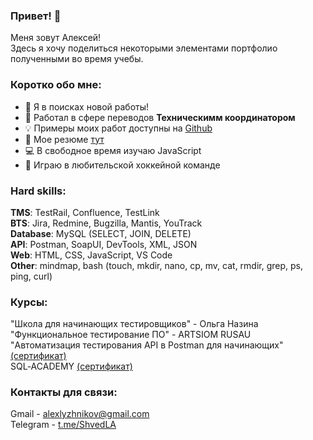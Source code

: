 ### Привет! 👋
Меня зовут Алексей!    
Здесь я хочу поделиться некоторыми элементами портфолио полученными во время учебы.

### Коротко обо мне:
- 🌱 Я в поисках новой работы!
- 📘 Работал в сфере переводов <b>Техническимм координатором</b>  
- 💡 Примеры моих работ доступны на [Github](https://github.com/alexlyzhnikov/test_artifacts)
- 📄 Мое резюме [тут](https://docs.google.com/document/d/1Yk-WR3zFc4lwVJju-1np7iSq8gK2KIBz/edit?usp=sharing&ouid=100955943310850305094&rtpof=true&sd=true)  
- 💻 В свободное время изучаю JavaScript
- 🏒 Играю в любительской хоккейной команде


### Hard skills:  
<b>TMS</b>: TestRail, Confluence, TestLink  
<b>BTS</b>: Jira, Redmine, Bugzilla, Mantis, YouTrack  
<b>Database</b>: MySQL (SELECT, JOIN, DELETE)  
<b>API</b>: Postman, SoapUI, DevTools, XML, JSON  
<b>Web</b>: HTML, CSS, JavaScript, VS Code  
<b>Other</b>: mindmap, bash (touch, mkdir, nano, cp, mv, cat, rmdir, grep, ps, ping, curl)  

### Курсы:
"Школа для начинающих тестировщиков" - Ольга Назина  
"Функциональное тестирование ПО" - ARTSIOM RUSAU  
"Автоматизация тестирования API в Postman для начинающих" [(сертификат)](https://stepik.org/cert/2130586)  
SQL‐ACADEMY [(сертификат)](https://drive.google.com/file/d/1CzMbtJx71r17WncnsYWpFGzoNGTkE7Ha/view?usp=sharing)


### Контакты для связи:  
Gmail - alexlyzhnikov@gmail.com  
Telegram - [t.me/ShvedLA ](https://t.me/ShvedLA)  


<!--
**alexlyzhnikov/alexlyzhnikov** is a ✨ _special_ ✨ repository because its `README.md` (this file) appears on your GitHub profile.
-->
